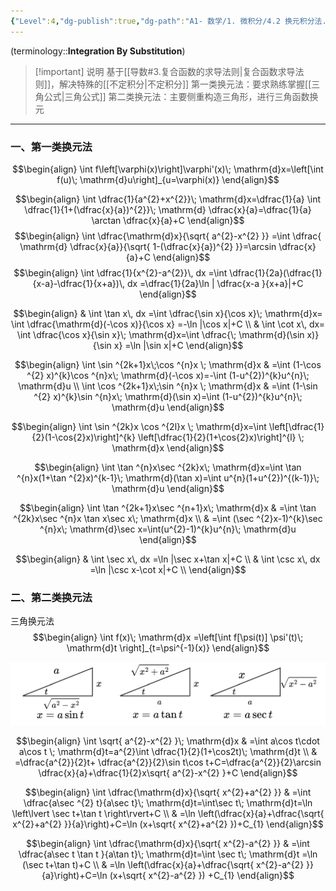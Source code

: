 ```yaml
---
{"Level":4,"dg-publish":true,"dg-path":"A1- 数学/1. 微积分/4.2 换元积分法.md","permalink":"/A1- 数学/1. 微积分/4.2 换元积分法/","dgPassFrontmatter":true,"noteIcon":"","created":"2024-05-21T15:20:28.000+08:00","updated":"2025-08-28T21:53:13.172+08:00"}
---
```


(terminology::**Integration By Substitution**)

>[!important] 说明
>基于[[导数#3.复合函数的求导法则\|复合函数求导法则]]，解决特殊的[[不定积分\|不定积分]]
>第一类换元法：要求熟练掌握[[三角公式\|三角公式]]
>第二类换元法：主要侧重构造三角形，进行三角函数换元

***
### 一、第一类换元法
$$\begin{align}
\int f\left[\varphi(x)\right]\varphi'(x)\; \mathrm{d}x=\left[\int f(u)\; \mathrm{d}u\right]_{u=\varphi(x)}
\end{align}$$

$$\begin{align}
\int \dfrac{1}{a^{2}+x^{2}}\; \mathrm{d}x=\dfrac{1}{a} \int \dfrac{1}{1+(\dfrac{x}{a})^{2}}\; \mathrm{d} \dfrac{x}{a}=\dfrac{1}{a} \arctan \dfrac{x}{a}+C
\end{align}$$
$$\begin{align}
\int  \dfrac{\mathrm{d}x}{\sqrt{ a^{2}-x^{2} }}  =\int \dfrac{ \mathrm{d}  \dfrac{x}{a}}{\sqrt{ 1-(\dfrac{x}{a})^{2} }}=\arcsin \dfrac{x}{a}+C
\end{align}$$
$$\begin{align}
\int  \dfrac{1}{x^{2}-a^{2}}\, dx =\int  \dfrac{1}{2a}(\dfrac{1}{x-a}-\dfrac{1}{x+a})\, dx =\dfrac{1}{2a}\ln | \dfrac{x-a }{x+a}|+C
\end{align}$$


$$\begin{align}
 & \int  \tan x\, dx =\int \dfrac{\sin x}{\cos x}\; \mathrm{d}x= \int  \dfrac{\mathrm{d}(-\cos x)}{\cos x} =-\ln |\cos x|+C  \\
 & \int  \cot x\, dx= \int \dfrac{\cos x}{\sin x}\; \mathrm{d}x=\int \dfrac{\; \mathrm{d}(\sin x)}{\sin x} =\ln |\sin x|+C
\end{align}$$

$$\begin{align}
\int \sin ^{2k+1}x\;\cos ^{n}x \; \mathrm{d}x & =\int (1-\cos ^{2} x)^{k}\cos ^{n}x\; \mathrm{d}(-\cos x)=-\int (1-u^{2})^{k}u^{n}\; \mathrm{d}u \\
\int \cos ^{2k+1}x\;\sin ^{n}x \; \mathrm{d}x & =\int (1-\sin ^{2} x)^{k}\sin ^{n}x\; \mathrm{d}(\sin x)=\int (1-u^{2})^{k}u^{n}\; \mathrm{d}u
\end{align}$$

$$\begin{align}
\int \sin ^{2k}x \cos ^{2l}x \; \mathrm{d}x=\int \left[\dfrac{1}{2}(1-\cos{2}x)\right]^{k} \left[\dfrac{1}{2}(1+\cos{2}x)\right]^{l} \; \mathrm{d}x
\end{align}$$

$$\begin{align}
\int \tan ^{n}x\sec ^{2k}x\; \mathrm{d}x=\int \tan ^{n}x(1+\tan ^{2}x)^{k-1}\; \mathrm{d}(\tan x)=\int u^{n}(1+u^{2})^{(k-1)}\; \mathrm{d}u
\end{align}$$

$$\begin{align}
\int \tan ^{2k+1}x\sec ^{n+1}x\; \mathrm{d}x  & =\int \tan ^{2k}x\sec ^{n}x \tan x\sec x\; \mathrm{d}x \\
 & =\int (\sec ^{2}x-1)^{k}\sec ^{n}x\; \mathrm{d}\sec x=\int(u^{2}-1)^{k}u^{n}\; \mathrm{d}u
\end{align}$$


$$\begin{align}
& \int  \sec x\, dx =\ln |\sec x+\tan x|+C \\
 & \int  \csc x\, dx =\ln |\csc x-\cot x|+C \\
\end{align}$$


### 二、第二类换元法
三角换元法
$$\begin{align}
\int f(x)\; \mathrm{d}x =\left[\int f[\psi(t)] \psi'(t)\; \mathrm{d}t \right]_{t=\psi^{-1}(x)}
\end{align}$$


![Pasted image 20240916172121.png](../img/user/Functional%20files/Photo%20Resources/Pasted%20image%2020240916172121.png)


$$\begin{align}
\int \sqrt{ a^{2}-x^{2} }\; \mathrm{d}x & =\int a\cos t\cdot a\cos t \; \mathrm{d}t=a^{2}\int \dfrac{1}{2}(1+\cos2t)\; \mathrm{d}t \\
 & =\dfrac{a^{2}}{2}t+ \dfrac{a^{2}}{2}\sin t\cos t+C=\dfrac{a^{2}}{2}\arcsin \dfrac{x}{a}+\dfrac{1}{2}x\sqrt{ a^{2}-x^{2} }+C
\end{align}$$

$$\begin{align}
\int \dfrac{\mathrm{d}x}{\sqrt{ x^{2}+a^{2} }} & =\int \dfrac{a\sec ^{2} t}{a\sec t}\; \mathrm{d}t=\int\sec t\; \mathrm{d}t=\ln \left\lvert  \sec t+\tan t \right\rvert+C \\
 & =\ln \left(\dfrac{x}{a}+\dfrac{\sqrt{ x^{2}+a^{2} }}{a}\right)+C=\ln (x+\sqrt{ x^{2}+a^{2} })+C_{1}
\end{align}$$

$$\begin{align}
\int \dfrac{\mathrm{d}x}{\sqrt{ x^{2}-a^{2} }}  & =\int \dfrac{a\sec t \tan t }{a\tan t}\; \mathrm{d}t=\int \sec t\; \mathrm{d}t =\ln (\sec t+\tan t)+C \\
 & =\ln \left(\dfrac{x}{a}+\dfrac{\sqrt{ x^{2}-a^{2} }}{a}\right)+C=\ln (x+\sqrt{ x^{2}-a^{2} }) +C_{1}
\end{align}$$

